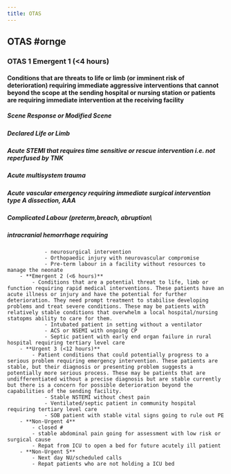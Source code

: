 ```yaml
---
title: OTAS
---
```


## OTAS #ornge
### OTAS 1 **Emergent 1 (<4 hours)**
#### Conditions that are threats to life or limb (or imminent risk of deterioration) requiring immediate aggressive interventions that cannot beyond the scope at the sending hospital or nursing station or patients are requiring immediate intervention at the receiving facility
##### Scene Response or Modified Scene
##### Declared Life or Limb
##### Acute STEMI that requires time sensitive or rescue intervention i.e. not reperfused by TNK
##### Acute multisystem trauma
##### Acute vascular emergency requiring immediate surgical intervention type A dissection, AAA
##### Complicated Labour (preterm,breach, abruption\
##### intracranial hemorrhage requiring
                - neurosurgical intervention 
                - Orthopaedic injury with neurovascular compromise 
                - Pre-term labour in a facility without resources to manage the neonate
        - **Emergent 2 (<6 hours)**
            - Conditions that are a potential threat to life, limb or function requiring rapid medical interventions. These patients have an acute illness or injury and have the potential for further deterioration. They need prompt treatment to stabilise developing problems and treat severe conditions. These may be patients with relatively stable conditions that overwhelm a local hospital/nursing statopms ability to care for them.
                - Intubated patient in setting without a ventilator
                - ACS or NSEMI with ongoing CP
                - Septic patient with early end organ failure in rural hospital requiring tertiary level care
        - **Urgent 3 (<12 hours)**
            - Patient conditions that could potentially progress to a serious problem requiring emergency intervention. These patients are stable, but their diagnosis or presenting problem suggests a potentially more serious process. These may be patients that are undifferentiated without a precise diagnosis but are stable currently but there is a concern for possible deterioration beyond the capabilities of the sending facility.
                - Stable NSTEMI without chest pain
                - Ventilated/septic patient in community hospital requiring tertiary level care
                - SOB patient with stable vital signs going to rule out PE
        - **Non-Urgent 4**
            - closed #
            - stable abdominal pain going for assessment with low risk or surgical cause
            - Repat from ICU to open a bed for future acutely ill patient
        - **Non-Urgent 5**
            - Next day NU/scheduled calls
            - Repat patients who are not holding a ICU bed
